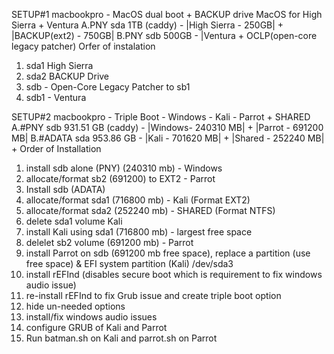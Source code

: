 SETUP#1 macbookpro - MacOS dual boot + BACKUP drive
MacOS for High Sierra + Ventura
A.PNY sda 1TB (caddy) - |High Sierra - 250GB| + |BACKUP(ext2) - 750GB| 
B.PNY sdb 500GB - |Ventura + OCLP(open-core legacy patcher)
Orfer of instalation
1. sda1 High Sierra
2. sda2 BACKUP Drive
3. sdb - Open-Core Legacy Patcher to sb1
4. sdb1 - Ventura 


SETUP#2 macbookpro - Triple Boot - Windows - Kali - Parrot + SHARED
A.#PNY sdb 931.51 GB (caddy) - |Windows- 240310 MB| + |Parrot - 691200 MB| 
B.#ADATA sda 953.86 GB - |Kali - 701620 MB| + |Shared - 252240 MB| + 
Order of Installation
1. install sdb alone (PNY) (240310 mb) - Windows
2. allocate/format sb2 (691200) to EXT2 - Parrot
3. Install sdb (ADATA)  
4. allocate/format sda1 (716800 mb) - Kali (Format EXT2)
5. allocate/format sda2 (252240 mb) - SHARED (Format NTFS)
6. delete sda1 volume Kali
7. install Kali using sda1 (716800 mb) - largest free space
8. delelet sb2 volume (691200 mb) - Parrot
9. install Parrot on sdb (691200 mb free space), replace a partition (use free space) & EFI system partition (Kali) /dev/sda3
10. install rEFInd (disables secure boot which is requirement to fix windows audio issue)
11. re-install rEFInd to fix Grub issue and create triple boot option
12. hide un-needed options
13. install/fix windows audio issues
14. configure GRUB of Kali and Parrot
15. Run batman.sh on Kali and parrot.sh on Parrot
